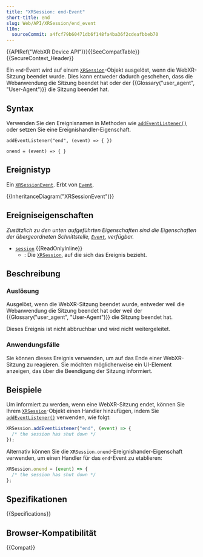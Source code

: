 ```yaml
---
title: "XRSession: end-Event"
short-title: end
slug: Web/API/XRSession/end_event
l10n:
  sourceCommit: a4fcf79b60471db6f148fa4ba36f2cdeafbbeb70
---
```


{{APIRef("WebXR Device API")}}{{SeeCompatTable}}{{SecureContext_Header}}

Ein `end`-Event wird auf einem [`XRSession`](/de/docs/Web/API/XRSession)-Objekt ausgelöst, wenn die WebXR-Sitzung beendet wurde. Dies kann entweder dadurch geschehen, dass die Webanwendung die Sitzung beendet hat oder der {{Glossary("user_agent", "User-Agent")}} die Sitzung beendet hat.

## Syntax

Verwenden Sie den Ereignisnamen in Methoden wie [`addEventListener()`](/de/docs/Web/API/EventTarget/addEventListener) oder setzen Sie eine Ereignishandler-Eigenschaft.

```js-nolint
addEventListener("end", (event) => { })

onend = (event) => { }
```

## Ereignistyp

Ein [`XRSessionEvent`](/de/docs/Web/API/XRSessionEvent). Erbt von [`Event`](/de/docs/Web/API/Event).

{{InheritanceDiagram("XRSessionEvent")}}

## Ereigniseigenschaften

_Zusätzlich zu den unten aufgeführten Eigenschaften sind die Eigenschaften der übergeordneten Schnittstelle, [`Event`](/de/docs/Web/API/Event), verfügbar._

- [`session`](/de/docs/Web/API/XRSessionEvent/session) {{ReadOnlyInline}}
  - : Die [`XRSession`](/de/docs/Web/API/XRSession), auf die sich das Ereignis bezieht.

## Beschreibung

### Auslösung

Ausgelöst, wenn die WebXR-Sitzung beendet wurde, entweder weil die Webanwendung die Sitzung beendet hat oder weil der {{Glossary("user_agent", "User-Agent")}} die Sitzung beendet hat.

Dieses Ereignis ist nicht abbruchbar und wird nicht weitergeleitet.

### Anwendungsfälle

Sie können dieses Ereignis verwenden, um auf das Ende einer WebXR-Sitzung zu reagieren. Sie möchten möglicherweise ein UI-Element anzeigen, das über die Beendigung der Sitzung informiert.

## Beispiele

Um informiert zu werden, wenn eine WebXR-Sitzung endet, können Sie Ihrem [`XRSession`](/de/docs/Web/API/XRSession)-Objekt einen Handler hinzufügen, indem Sie [`addEventListener()`](/de/docs/Web/API/EventTarget/addEventListener) verwenden, wie folgt:

```js
XRSession.addEventListener("end", (event) => {
  /* the session has shut down */
});
```

Alternativ können Sie die `XRSession.onend`-Ereignishander-Eigenschaft verwenden, um einen Handler für das `end`-Event zu etablieren:

```js
XRSession.onend = (event) => {
  /* the session has shut down */
};
```

## Spezifikationen

{{Specifications}}

## Browser-Kompatibilität

{{Compat}}
